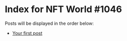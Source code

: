 # Index for NFT World #1046
Posts will be displayed in the order below:

- [Your first post](./001-first.md)

